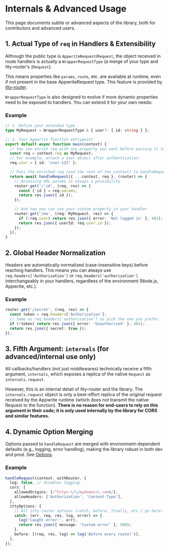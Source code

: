 # Internals & Advanced Usage

This page documents subtle or advanced aspects of the library, both for contributors and advanced users.

## 1. Actual Type of `req` in Handlers & Extensibility

Although the public type is `AppwriteRequest`/`Request`, the object received in route handlers is actually a `WrapperRequestType` (a merge of your type and itty-router's `IRequest`).

This means properties like `params`, `route`, etc. are available at runtime, even if not present in the base AppwriteRequest type. This feature is provided by [itty-router](https://itty.dev/itty-router/getting-started).

`WrapperRequestType` is also designed to evolve if more dynamic properties need to be exposed to handlers. You can extend it for your own needs:

### Example

```ts
// 1. Define your extended type
type MyRequest = WrapperRequestType & { user?: { id: string } };

// 2. Your Appwrite function entrypoint
export default async function main(context) {
  // You can enrich req with any property you want before passing it to handleRequest
  const req = context.req as MyRequest;
  // For example, attach a user object after authentication:
  req.user = { id: 'user-123' };

  // Pass the enriched req (and the rest of the context) to handleRequest
  return await handleRequest({ ...context, req }, (router) => {
    // Accessing URL params is always a possibility
    router.get('/:id', (req, res) => {
      const { id } = req.params;
      return res.json({ id });
    });

    // And now you can use your custom property in your handler
    router.get('/me', (req: MyRequest, res) => {
      if (!req.user) return res.json({ error: 'Not logged in' }, 401);
      return res.json({ userId: req.user.id });
    });
  });
}
```

## 2. Global Header Normalization

Headers are automatically normalized (case-insensitive keys) before reaching handlers. This means you can always use `req.headers['Authorization']` or `req.headers['authorization']` interchangeably in your handlers, regardless of the environment (Node.js, Appwrite, etc.).

### Example

```ts
router.get('/secret', (req, res) => {
  const token = req.headers['Authorization'];
  // Same as req.headers['authorization'] so pick the one you prefer.
  if (!token) return res.json({ error: 'Unauthorized' }, 401);
  return res.json({ secret: true });
});
```

## 3. Fifth Argument: `internals` (for advanced/internal use only)

All callbacks/handlers (not just middlewares) technically receive a fifth argument, `internals`, which exposes a replica of the native `Request` as `internals.request`.

However, this is an internal detail of itty-router and the library. The `internals.request` object is only a best-effort replica of the original request received by the Appwrite runtime (which does not transmit the native Request to the function). **There is no reason for end-users to rely on this argument in their code; it is only used internally by the library for CORS and similar features.**

## 4. Dynamic Option Merging

Options passed to `handleRequest` are merged with environment-dependent defaults (e.g., logging, error handling), making the library robust in both dev and prod. See [Options](/usage/handleRequest.md#options).

### Example

```ts
handleRequest(context, withRouter, {
  log: false, // disables logging
  cors: {
    allowedOrigins: [/^https:\/\/mydomain\.com$/],
    allowHeaders: ['Authorization', 'Content-Type'],
  },
  ittyOptions: {
    // All itty-router options (catch, before, finally, etc.) go here!
    catch: (err, req, res, log, error) => {
      log('Caught error:', err);
      return res.json({ message: 'Custom error' }, 500);
    },
    before: [(req, res, log) => log('Before every route!')],
  },
});
```
